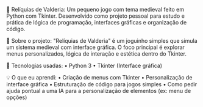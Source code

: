 🏰 Relíquias de Valderia:
Um pequeno jogo com tema medieval feito em Python com Tkinter.
Desenvolvido como projeto pessoal para estudo e prática de lógica de programação, interfaces gráficas e organização de código.

📜 Sobre o projeto:
"Relíquias de Valderia" é um joguinho simples que simula um sistema medieval com interface gráfica. O foco principal é explorar menus personalizados, lógica de interação e estética dentro do Tkinter.

🔨 Tecnologias usadas:
• Python 3
• Tkinter (Interface gráfica)

💡 O que eu aprendi:
• Criação de menus com Tkinter
• Personalização de interface gráfica
• Estruturação de código para jogos simples
• Como pedir ajuda pontual a uma IA para a personalização de elementos (ex: menu de opções)
